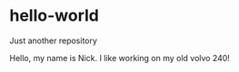 # hello-world
Just another repository 

Hello, my name is Nick. I like working on my old volvo 240!
